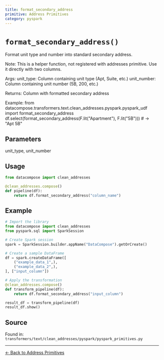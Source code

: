```yaml
---
title: format_secondary_address
primitive: Address Primitives
category: pyspark
---
```


# `format_secondary_address()`

Format unit type and number into standard secondary address.

Note: This is a helper function, not registered with addresses primitive.
Use it directly with two columns.

Args:
    unit_type: Column containing unit type (Apt, Suite, etc.)
    unit_number: Column containing unit number (5B, 200, etc.)

Returns:
    Column with formatted secondary address

Example:
    from datacompose.transformers.text.clean_addresses.pyspark.pyspark_udf import format_secondary_address
    df.select(format_secondary_address(F.lit("Apartment"), F.lit("5B")))
    # -> "Apt 5B"

## Parameters

unit_type, unit_number

## Usage

```python
from datacompose import clean_addresses

@clean_addresses.compose()
def pipeline(df):
    return df.format_secondary_address("column_name")
```

## Example

```python
# Import the library
from datacompose import clean_addresses
from pyspark.sql import SparkSession

# Create Spark session
spark = SparkSession.builder.appName("DataCompose").getOrCreate()

# Create a sample DataFrame
df = spark.createDataFrame([
    ("example_data_1",),
    ("example_data_2",),
], ["input_column"])

# Apply the transformation
@clean_addresses.compose()
def transform_pipeline(df):
    return df.format_secondary_address("input_column")

result_df = transform_pipeline(df)
result_df.show()
```

## Source

Found in: `transformers/text/clean_addresses/pyspark/pyspark_primitives.py`

---
[← Back to Address Primitives](/primitives/addresses)
